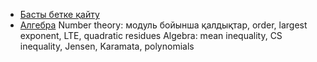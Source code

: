 - [Басты бетке қайту](../_home.md)
- [Алгебра](algebra/)
Number theory: модуль бойынша қалдықтар, order, largest exponent, LTE, quadratic residues
Algebra: mean inequality, CS inequality, Jensen, Karamata, polynomials

